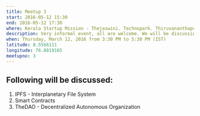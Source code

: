 ```yaml
---
title: Meetup 3
start: 2016-05-12 15:30
end: 2016-05-12 17:30
where: Kerala Startup Mission - Thejaswini. Technopark. Thiruvananthapuram.
description: Very informal event, all are welcome. We will be discussing everything related to Blockchain, ethereum in the proposed time.
when: Thursday, March 12, 2016 from 3:30 PM to 5:30 PM (IST)
latitude: 8.5566111
longitude: 76.8819165
meetupno: 3
---
```



## Following will be discussed:
 1. IPFS - Interplanetary File System
 2. Smart Contracts
 3. TheDAO - Decentralized Autonomous Organization
